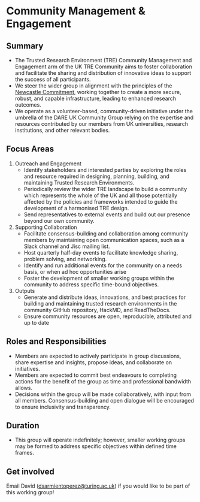 # Community Management & Engagement

## Summary

- The Trusted Research Environment (TRE) Community Management and Engagement arm of the UK TRE Community aims to foster collaboration and facilitate the sharing and distribution of innovative ideas to support the success of all participants.
- We steer the wider group in alignment with the principles of the [Newcastle Commitment](https://github.com/uk-tre/website/blob/main/docs/newcastle-commitment/index.md), working together to create a more secure, robust, and capable infrastructure, leading to enhanced research outcomes.
- We operate as a volunteer-based, community-driven initiative under the umbrella of the DARE UK Community Group relying on the expertise and resources contributed by our members from UK universities, research institutions, and other relevant bodies.

## Focus Areas

1. Outreach and Engagement
   - Identify stakeholders and interested parties by exploring the roles and resource required in designing, planning, building, and maintaining Trusted Research Environments.
   - Periodically review the wider TRE landscape to build a community which represents the whole of the UK and all those potentially affected by the policies and frameworks intended to guide the development of a harmonised TRE design.
   - Send representatives to external events and build out our presence beyond our own community.
2. Supporting Collaboration
   - Facilitate consensus-building and collaboration among community members by maintaining open communication spaces, such as a Slack channel and Jisc mailing list.
   - Host quarterly half-day events to facilitate knowledge sharing, problem solving, and networking.
   - Identify and run additional events for the community on a needs basis, or when ad hoc opportunities arise
   - Foster the development of smaller working groups within the community to address specific time-bound objectives.
3. Outputs
   - Generate and distribute ideas, innovations, and best practices for building and maintaining trusted research environments in the community GitHub repository, HackMD, and ReadTheDocs.
   - Ensure community resources are open, reproducible, attributed and up to date

## Roles and Responsibilities

- Members are expected to actively participate in group discussions, share expertise and insights, propose ideas, and collaborate on initiatives.
- Members are expected to commit best endeavours to completing actions for the benefit of the group as time and professional bandwidth allows.
- Decisions within the group will be made collaboratively, with input from all members. Consensus-building and open dialogue will be encouraged to ensure inclusivity and transparency.

## Duration

- This group will operate indefinitely; however, smaller working groups may be formed to address specific objectives within defined time frames.

## Get involved

Email David (dsarmientoperez@turing.ac.uk) if you would like to be part of this working group!
